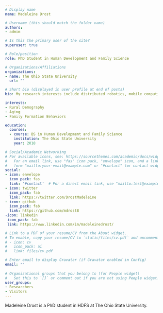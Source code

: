 ```yaml
---
# Display name
name: Madeleine Drost

# Username (this should match the folder name)
authors:
- admin

# Is this the primary user of the site?
superuser: true

# Role/position
role: PhD Student in Human Development and Family Science

# Organizations/Affiliations
organizations:
- name: The Ohio State University
  url: ""

# Short bio (displayed in user profile at end of posts)
bio: My research interests include distributed robotics, mobile computing and programmable matter.

interests:
- Rural Demography
- Aging
- Family Formation Behaviors

education:
  courses:
  - course: BS in Human Development and Family Science
    institution: The Ohio State University
    year: 2018

# Social/Academic Networking
# For available icons, see: https://sourcethemes.com/academic/docs/widgets/#icons
#   For an email link, use "fas" icon pack, "envelope" icon, and a link in the
#   form "mailto:your-email@example.com" or "#contact" for contact widget.
social:
- icon: envelope
  icon_pack: fas
  link: '#contact'  # For a direct email link, use "mailto:test@example.org".
- icon: twitter
  icon_pack: fab
  link: https://twitter.com/DrostMadeleine
- icon: github
  icon_pack: fab
  link: https://github.com/mdrost8
-icon: linkedin
 icon_pack: fab
 link: https://www.linkedin.com/in/madeleinedrost/

# Link to a PDF of your resume/CV from the About widget.
# To enable, copy your resume/CV to `static/files/cv.pdf` and uncomment the lines below.  
# - icon: cv
#   icon_pack: ai
#   link: files/cv.pdf

# Enter email to display Gravatar (if Gravatar enabled in Config)
email: ""
  
# Organizational groups that you belong to (for People widget)
#   Set this to `[]` or comment out if you are not using People widget.  
user_groups:
- Researchers
- Visitors
---
```


Madeleine Drost is a PhD student in HDFS at The Ohio State University. 

